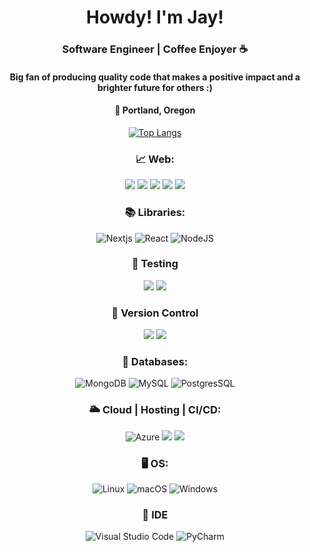 <div align="center">
  <h1>Howdy! I'm Jay!</h1>
  
  <h3>Software Engineer | Coffee Enjoyer ☕</h3>
  <h4>Big fan of producing quality code that makes a positive impact and a brighter future for others :)</h4>
  <h4>🌲 Portland, Oregon </h4> 


[![Top Langs](https://github-readme-stats.vercel.app/api/top-langs/?username=jaysabe&layout=compact&theme=dark)](https://github.com/jaysabe/github-readme-stats)
  
  <h3>📈 Web: </h3>
  <img src="https://img.shields.io/badge/html5-%23E34F26.svg?style=for-the-badge&logo=html5&logoColor=white"/>
  <img src="https://img.shields.io/badge/css3-%231572B6.svg?style=for-the-badge&logo=css3&logoColor=white"/>
  <img src="https://img.shields.io/badge/TailwindCSS-CC6699?style=for-the-badge&logo=tailwindCSS&logoColor=white"/>
  <img src="https://img.shields.io/badge/Bootstrap-563D7C?style=for-the-badge&logo=bootstrap&logoColor=white"/>
  <img src="https://img.shields.io/badge/Markdown-000000?style=for-the-badge&logo=markdown&logoColor=white"/>
  
  <h3>📚 Libraries: </h3>
  <img src="https://img.shields.io/badge/next.js-000000?style=for-the-badge&logo=nextdotjs&logoColor=white" alt="Nextjs">
  <img src="https://img.shields.io/badge/react-%2320232a.svg?style=for-the-badge&amp;logo=react&amp;logoColor=%2361DAFB" alt="React">
  <img src="https://img.shields.io/badge/node.js-6DA55F?style=for-the-badge&amp;logo=node.js&amp;logoColor=white" alt="NodeJS">

  <h3>🧪 Testing</h3>
  <img src="https://img.shields.io/badge/Jest-323330?style=for-the-badge&logo=Jest&logoColor=white"/>
  <img src="https://img.shields.io/badge/Pytest-0A9EDC?style=for-the-badge&logo=pytest"/>

  <h3>🎯 Version Control</h3>
  <img src="https://img.shields.io/badge/GIT-E44C30?style=for-the-badge&logo=git&logoColor=white"/>
  <img src ="https://img.shields.io/badge/GitHub-100000?style=for-the-badge&logo=github&logoColor=white"/>
  
  <h3>📅 Databases: </h3>
  <img src="https://img.shields.io/badge/MongoDB-%234ea94b.svg?style=for-the-badge&amp;logo=mongodb&amp;logoColor=white" alt="MongoDB">
  <img src="https://img.shields.io/badge/mysql-%2300f.svg?style=for-the-badge&amp;logo=mysql&amp;logoColor=white" alt="MySQL">
  <img src="https://img.shields.io/badge/postgresql-4169e1?style=for-the-badge&logo=postgresql&logoColor=white)" alt="PostgresSQL">
 
  <h3>🌥️ Cloud | Hosting | CI/CD: </h3>
  <img src="https://img.shields.io/badge/azure-3230072C6.svg?style=for-the-badge&amp;logo=microsoftazure&amp;logoColor=white" alt="Azure">
  <img src ="https://img.shields.io/badge/Netlify-00C7B7?style=for-the-badge&logo=netlify&logoColor=white">
  <img src="https://img.shields.io/badge/Vercel-000000?style=for-the-badge&logo=vercel&logoColor=white">
 
  <h3>🖥️ OS:</h3>
  <img src="https://img.shields.io/badge/Linux-3FCC624?style=for-the-badge&amp;logo=linux&amp;logoColor=black" alt="Linux">
  <img src="https://img.shields.io/badge/mac%20os-000000?style=for-the-badge&amp;logo=macos&amp;logoColor=F0F0F0" alt="macOS">
  <img src="https://img.shields.io/badge/Windows-0078D6?style=for-the-badge&amp;logo=windows&amp;logoColor=white" alt="Windows">
  
  <h3>📓 IDE</h3>
  <img src="https://img.shields.io/badge/Visual%20Studio%20Code-0078d7.svg?style=for-the-badge&amp;logo=visual-studio-code&amp;logoColor=white" alt="Visual Studio Code">
  <img src="https://img.shields.io/badge/pycharm-143?style=for-the-badge&amp;logo=pycharm&amp;logoColor=black&amp;color=black&amp;labelColor=green" alt="PyCharm">
